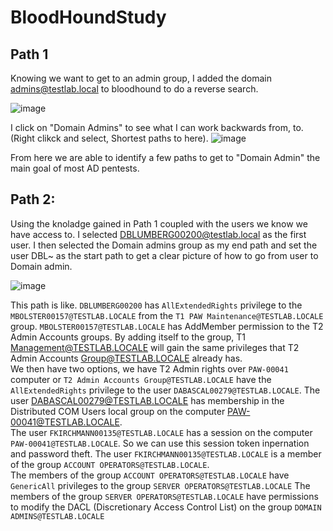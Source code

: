 # BloodHoundStudy

## Path 1
Knowing we want to get to an admin group, I added the domain admins@testlab.local to bloodhound to do a reverse search. 

![image](https://github.com/AssassinUKG/BloodHoundStudy/assets/5285547/b7d2799e-b2ce-45bd-9425-5e5183f38184)

I click on "Domain Admins" to see what I can work backwards from, to. (Right clikck and select, Shortest paths to here). 
![image](https://github.com/AssassinUKG/BloodHoundStudy/assets/5285547/f6fef898-712c-494f-b7ac-4d6d707171e7)

From here we are able to identify a few paths to get to "Domain Admin" the main goal of most AD pentests.

## Path 2:
Using the knoladge gained in Path 1 coupled with the users we know we have access to. I selected DBLUMBERG00200@testlab.local as the first user. 
I then selected the Domain admins group as my end path and set the user DBL~ as the start path to get a clear picture of how to go from user to Domain admin. 

![image](https://github.com/AssassinUKG/BloodHoundStudy/assets/5285547/4b5b1074-bbfe-4fc6-a41b-af4882e1ba73)

This path is like. 
`DBLUMBERG00200` has `AllExtendedRights` privilege to the `MBOLSTER00157@TESTLAB.LOCALE` from the `T1 PAW Maintenance@TESTLAB.LOCALE` group. 
`MBOLSTER00157@TESTLAB.LOCALE` has AddMember permission to the T2 Admin Accounts groups. By adding itself to the group, T1 Management@TESTLAB.LOCALE will gain the same privileges that T2 Admin Accounts Group@TESTLAB.LOCALE already has.  
We then have two options, we have T2 Admin rights over `PAW-00041` computer or `T2 Admin Accounts Group@TESTLAB.LOCALE` have the `AllExtendedRights` privilege to the user `DABASCAL00279@TESTLAB.LOCALE`. The user DABASCAL00279@TESTLAB.LOCALE has membership in the Distributed COM Users local group on the computer PAW-00041@TESTLAB.LOCALE.  
The user `FKIRCHMANN00135@TESTLAB.LOCALE` has a session on the computer `PAW-00041@TESTLAB.LOCALE`. So we can use this session token inpernation and password theft. 
The user `FKIRCHMANN00135@TESTLAB.LOCALE` is a member of the group `ACCOUNT OPERATORS@TESTLAB.LOCALE`.  
The members of the group `ACCOUNT OPERATORS@TESTLAB.LOCALE` have `GenericAll` privileges to the group `SERVER OPERATORS@TESTLAB.LOCALE`
The members of the group `SERVER OPERATORS@TESTLAB.LOCALE` have permissions to modify the DACL (Discretionary Access Control List) on the group `DOMAIN ADMINS@TESTLAB.LOCALE` 

